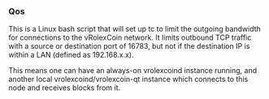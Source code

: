 ### Qos ###

This is a Linux bash script that will set up tc to limit the outgoing bandwidth for connections to the vRolexCoin network. It limits outbound TCP traffic with a source or destination port of 16783, but not if the destination IP is within a LAN (defined as 192.168.x.x).

This means one can have an always-on vrolexcoind instance running, and another local vrolexcoind/vrolexcoin-qt instance which connects to this node and receives blocks from it.
